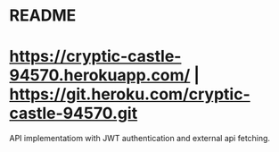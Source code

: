 # README
# https://cryptic-castle-94570.herokuapp.com/ | https://git.heroku.com/cryptic-castle-94570.git

API implementatiom with JWT authentication and external api fetching.



